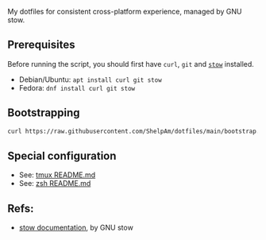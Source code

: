 My dotfiles for consistent cross-platform experience, managed by GNU stow.

## Prerequisites

Before running the script, you should first have `curl`, `git` and
[`stow`](https://www.gnu.org/software/stow/) installed.

*   Debian/Ubuntu: `apt install curl git stow`
*   Fedora: `dnf install curl git stow`

## Bootstrapping

```bash
curl https://raw.githubusercontent.com/ShelpAm/dotfiles/main/bootstrap.sh | bash
```

## Special configuration

*   See: [tmux README.md](./tmux/dot-config/tmux/README.md)
*   See: [zsh README.md](./zsh/dot-config/zsh/README.md)

## Refs:

*   [stow documentation](https://www.gnu.org/software/stow/manual/html_node/index.html#SEC_Contents),
    by GNU stow
